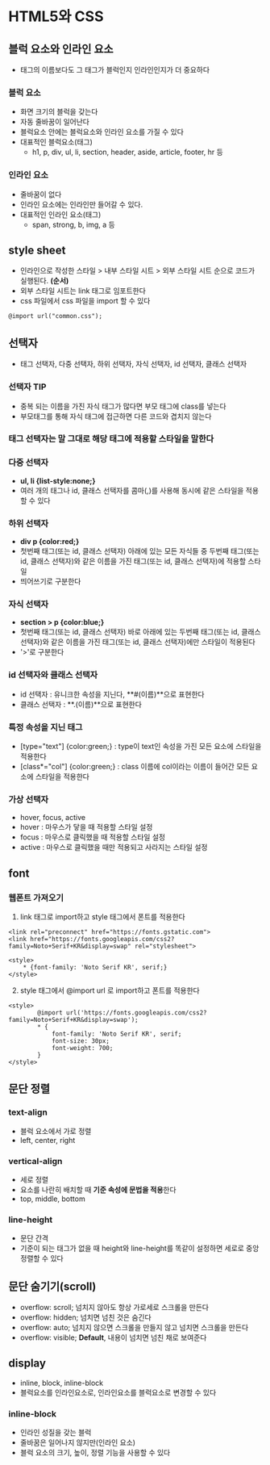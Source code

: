 # HTML5와 CSS

## 블럭 요소와 인라인 요소
* 태그의 이름보다도 그 태그가 블럭인지 인라인인지가 더 중요하다

### 블럭 요소
* 화면 크기의 블럭을 갖는다
* 자동 줄바꿈이 일어난다
* 블럭요소 안에는 블럭요소와 인라인 요소를 가질 수 있다
* 대표적인 블럭요소(태그)
	* h1, p, div, ul, li, section, header, aside, article, footer, hr 등

### 인라인 요소
* 줄바꿈이 없다
* 인라인 요소에는 인라인만 들어갈 수 있다.
* 대표적인 인라인 요소(태그)
	* span, strong, b, img, a 등

## style sheet
* 인라인으로 작성한 스타일 > 내부 스타일 시트 > 외부 스타일 시트 순으로 코드가 실행된다. **(순서)**
* 외부 스타일 시트는 link 태그로 임포트한다
* css 파일에서 css 파일을 import 할 수 있다
```(html)
@import url("common.css");
```

## 선택자
* 태그 선택자, 다중 선택자, 하위 선택자, 자식 선택자, id 선택자, 클래스 선택자

### 선택자 TIP
* 중복 되는 이름을 가진 자식 태그가 많다면 부모 태그에 class를 넣는다
* 부모태그를 통해 자식 태그에 접근하면 다른 코드와 겹치지 않는다

### 태그 선택자는 말 그대로 해당 태그에 적용할 스타일을 말한다

### 다중 선택자 
* **ul, li {list-style:none;}**
* 여러 개의 태그나 id, 클래스 선택자를 콤마(,)를 사용해 동시에 같은 스타일을 적용할 수 있다

### 하위 선택자 
* **div p {color:red;}**
* 첫번째 태그(또는 id, 클래스 선택자) 아래에 있는 모든 자식들 중 두번째 태그(또는 id, 클래스 선택자)와 같은 이름을 가진 태그(또는 id, 클래스 선택자)에 적용할 스타일
* 띄어쓰기로 구분한다

### 자식 선택자 
* **section > p {color:blue;}**
* 첫번째 태그(또는 id, 클래스 선택자) 바로 아래에 있는 두번째 태그(또는 id, 클래스 선택자)와 같은 이름을 가진 태그(또는 id, 클래스 선택자)에만 스타일이 적용된다
* '>'로 구분한다

### id 선택자와 클래스 선택자
* id 선택자 : 유니크한 속성을 지닌다, **#(이름)**으로 표현한다
* 클래스 선택자 : **.(이름)**으로 표현한다

### 특정 속성을 지닌 태그
* [type="text"] {color:green;} : type이 text인 속성을 가진 모든 요소에 스타일을 적용한다
* [class*="col"] {color:green;} : class 이름에 col이라는 이름이 들어간 모든 요소에 스타일을 적용한다

### 가상 선택자
* hover, focus, active
* hover : 마우스가 닿을 때 적용할 스타일 설정
* focus : 마우스로 클릭했을 때 적용할 스타일 설정
* active : 마우스로 클릭했을 때만 적용되고 사라지는 스타일 설정

## font
### 웹폰트 가져오기
1. link 태그로 import하고 style 태그에서 폰트를 적용한다
```
<link rel="preconnect" href="https://fonts.gstatic.com">
<link href="https://fonts.googleapis.com/css2?family=Noto+Serif+KR&display=swap" rel="stylesheet">

<style>
	* {font-family: 'Noto Serif KR', serif;}
</style>
```
2. style 태그에서 @import url 로 import하고 폰트를 적용한다
```
<style>
        @import url('https://fonts.googleapis.com/css2?family=Noto+Serif+KR&display=swap');
        * {
            font-family: 'Noto Serif KR', serif;
            font-size: 30px;
            font-weight: 700;
        }
</style>
```

## 문단 정렬
### text-align
* 블럭 요소에서 가로 정렬
* left, center, right
### vertical-align
* 세로 정렬
* 요소를 나란히 배치할 때 **기준 속성에 문법을 적용**한다
* top, middle, bottom
### line-height
* 문단 간격
* 기준이 되는 태그가 없을 때 height와 line-height를 똑같이 설정하면 세로로 중앙 정렬할 수 있다

## 문단 숨기기(scroll)
* overflow: scroll; 넘치지 않아도 항상 가로세로 스크롤을 만든다
* overflow: hidden; 넘치면 넘친 것은 숨긴다
* overflow: auto; 넘치지 않으면 스크롤을 만들지 않고 넘치면 스크롤을 만든다
* overflow: visible; **Default**, 내용이 넘치면 넘친 채로 보여준다

## display
* inline, block, inline-block
* 블럭요소를 인라인요소로, 인라인요소를 블럭요소로 변경할 수 있다
### inline-block 
* 인라인 성질을 갖는 블럭
* 줄바꿈은 일어나지 않지만(인라인 요소)
* 블럭 요소의 크기, 높이, 정렬 기능을 사용할 수 있다